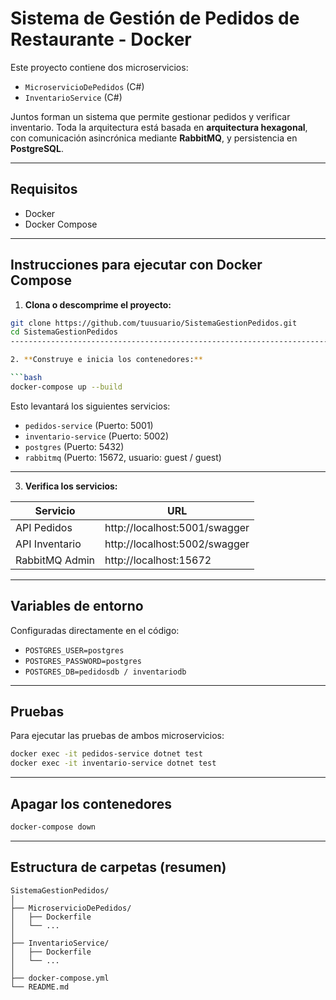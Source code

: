 
# Sistema de Gestión de Pedidos de Restaurante - Docker

Este proyecto contiene dos microservicios:

- `MicroservicioDePedidos` (C#)
- `InventarioService` (C#)

Juntos forman un sistema que permite gestionar pedidos y verificar inventario. Toda la arquitectura está basada en **arquitectura hexagonal**, con comunicación asincrónica mediante **RabbitMQ**, y persistencia en **PostgreSQL**.

------------------------------------------------------------------------------------------------------------------------------

## Requisitos

- Docker
- Docker Compose

------------------------------------------------------------------------------------------------------------------------------

## Instrucciones para ejecutar con Docker Compose

1. **Clona o descomprime el proyecto:**

```bash
git clone https://github.com/tuusuario/SistemaGestionPedidos.git
cd SistemaGestionPedidos
------------------------------------------------------------------------------------------------------------------------------

2. **Construye e inicia los contenedores:**

```bash
docker-compose up --build
```

Esto levantará los siguientes servicios:

- `pedidos-service` (Puerto: 5001)
- `inventario-service` (Puerto: 5002)
- `postgres` (Puerto: 5432)
- `rabbitmq` (Puerto: 15672, usuario: guest / guest)

------------------------------------------------------------------------------------------------------------------------------
3. **Verifica los servicios:**

| Servicio           | URL                             |
|--------------------|----------------------------------|
| API Pedidos        | http://localhost:5001/swagger    |
| API Inventario     | http://localhost:5002/swagger    |
| RabbitMQ Admin     | http://localhost:15672           |

---

## Variables de entorno

Configuradas directamente en el código:

- `POSTGRES_USER=postgres`
- `POSTGRES_PASSWORD=postgres`
- `POSTGRES_DB=pedidosdb / inventariodb`

---

## Pruebas

Para ejecutar las pruebas de ambos microservicios:

```bash
docker exec -it pedidos-service dotnet test
docker exec -it inventario-service dotnet test
```

---

## Apagar los contenedores

```bash
docker-compose down
```

---

## Estructura de carpetas (resumen)

```
SistemaGestionPedidos/
│
├── MicroservicioDePedidos/
│   ├── Dockerfile
│   └── ...
│
├── InventarioService/
│   ├── Dockerfile
│   └── ...
│
├── docker-compose.yml
└── README.md
```
